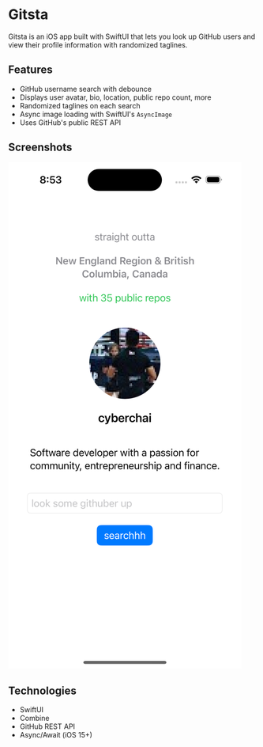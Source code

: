 # Gitsta

Gitsta is an iOS app built with SwiftUI that lets you look up GitHub users and view their profile information with randomized taglines.

## Features

- GitHub username search with debounce
- Displays user avatar, bio, location, public repo count, more
- Randomized taglines on each search
- Async image loading with SwiftUI's `AsyncImage`
- Uses GitHub's public REST API

## Screenshots

![Gitsta screenshot](Gitsta/Assets.xcassets/gitsta.png)

## Technologies

- SwiftUI
- Combine
- GitHub REST API
- Async/Await (iOS 15+)
